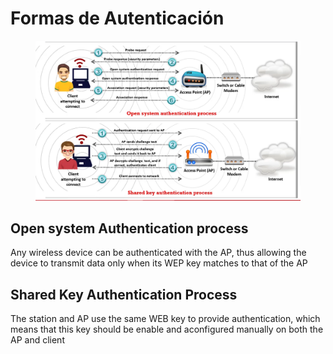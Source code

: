 # Formas de Autenticación

<figure><img src="../.gitbook/assets/image (41).png" alt=""><figcaption></figcaption></figure>

## Open system Authentication process

Any wireless device can be authenticated with the AP, thus allowing the device to transmit data only when its WEP key matches to that of the AP



## Shared Key Authentication Process

The station and AP use the same WEB key to provide authentication, which means that this key should be enable and aconfigured manually on both the AP and client

